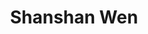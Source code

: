 ---
layout: page
title: Shanshan Wen
description: Natural Language Processing, Machine Learning, Artificial Intelligence.
img: assets/img/shanshan.jpg
importance: 1
category: Undergraduate
---